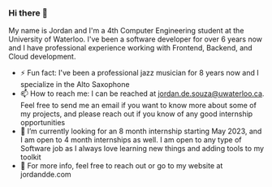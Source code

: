 ### Hi there 👋
My name is Jordan and I'm a 4th Computer Engineering student at the University of Waterloo. I've been a software developer for over 6 years now and I have professional experience working with Frontend, Backend, and Cloud development.

- ⚡ Fun fact: I've been a professional jazz musician for 8 years now and I specialize in the Alto Saxophone
- 📫 How to reach me: I can be reached at jordan.de.souza@uwaterloo.ca. Feel free to send me an email if you want to know more about some of my projects, and please reach out if you know of any good internship opportunities
- 🔭 I’m currently looking for an 8 month internship starting May 2023, and I am open to 4 month internships as well. I am open to any type of Software job as I always love learning new things and adding tools to my toolkit
- 💬 For more info, feel free to reach out or go to my website at jordandde.com
<!--
**Jordandde/Jordandde** is a ✨ _special_ ✨ repository because its `README.md` (this file) appears on your GitHub profile.

Here are some ideas to get you started:


- 🌱 I’m currently learning ...
- 👯 I’m looking to collaborate on ...
- 🤔 I’m looking for help with ...
- 💬 Ask me about ...

- 😄 Pronouns: ...
- ⚡ Fun fact: ...
-->
